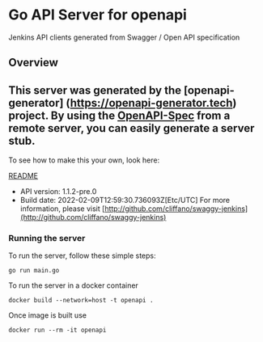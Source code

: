 # Go API Server for openapi

Jenkins API clients generated from Swagger / Open API specification

## Overview
This server was generated by the [openapi-generator]
(https://openapi-generator.tech) project.
By using the [OpenAPI-Spec](https://github.com/OAI/OpenAPI-Specification) from a remote server, you can easily generate a server stub.
-

To see how to make this your own, look here:

[README](https://openapi-generator.tech)

- API version: 1.1.2-pre.0
- Build date: 2022-02-09T12:59:30.736093Z[Etc/UTC]
For more information, please visit [http://github.com/cliffano/swaggy-jenkins](http://github.com/cliffano/swaggy-jenkins)


### Running the server
To run the server, follow these simple steps:

```
go run main.go
```

To run the server in a docker container
```
docker build --network=host -t openapi .
```

Once image is built use
```
docker run --rm -it openapi
```
